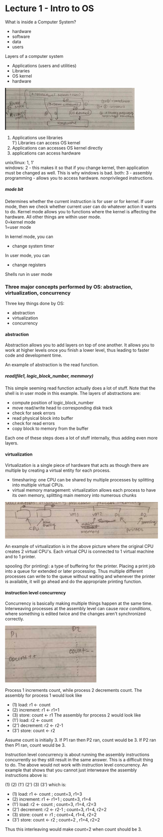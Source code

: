 Lecture 1 - Intro to OS
============================
What is inside a Computer System?  
  * hardware
  * software
  * data
  * users

Layers of a computer system  
  * Applications (users and utilities)
  * Libraries
  * OS kernel
  * hardware

![](overall_idea_of_OS/fb90f8d87985444b5b6aea553714ca8d.png)

1) Applications use libraries  
1') Libraries can access OS kernel  
2) Applications can accesses OS kernel directly  
3) applications can access hardware


unix/linux: 1, 1'  
windows: 2  -   this makes it so that if you change kernel, then application must be changed as well. This is why windows is bad.
both: 3 - assembly programming - allows you to access hardware. nonprivileged instructions.

##### mode bit    
Determines whether the current instruction is for user or for kernel. If user mode, then we check whether current user can do whatever action it wants to do. Kernel mode allows you to functions where the kernel is affecting the hardware. All other things are within user mode.  
0=kernel mode  
1=user mode  

In kernel mode, you can
* change system timer

In user mode, you can
* change registers

Shells run in user mode

### Three major concepts performed by OS: abstraction, virtualization, concurrency

Three key things done by OS:
* abstraction
* virtualization
* concurrency

#### abstraction
Abstraction allows you to add layers on top of one another. It allows you to work at higher levels once you finish a lower level, thus leading to faster code and development time.

An example of abstraction is the read function.

##### read(file1, logic_block_number, memmory)
This simple seeming read function actually does a lot of stuff. Note that the shell is in user mode in this example. The layers of abstractions are:
* compute position of logic_block_number
* move read/write head to corresponding disk track
* check for seek errors
* read physical block into buffer
* check for read errors
* copy block to memory from the buffer

Each one of these steps does a lot of stuff internally, thus adding even more layers.


#### virtualization
Virtualization is a single piece of hardware that acts as though there are multiple by creating a virtual entity for each process.
* timesharing: one CPU can be shared by multiple processes by splitting into multiple virtual CPUs.
* virtual memory management: virtualization allows each process  to have its own memory, splitting main memory into numerous chunks


![](overall_idea_of_OS/a018d1177be0a274ec4672ab952707a9.png)

An example of virtualization is in the above picture where the original CPU creates 2 virtual CPU's. Each virtual CPU is connected to 1 virtual machine and to 1 printer.


spooling (for printing): a type of buffering for the printer. Placing a print job into a queue for extended or later processing. Thus multiple different processes can write to the queue without waiting and whenever the printer is available, it will go ahead and do the appropriate printing function.


#### instruction level concurrency
Concurrency is basically making multiple things happen at the same time. Interweaving processes at the assembly level can cause *race conditions*, where something is edited twice and the changes aren't synchronized correctly.

![](overall_idea_of_OS/ae8a5fbbd529d0db9f19d2e966265227.png)

Process 1 increments count, while process 2 decrements count.
The assembly for process 1 would look like
* (1) load: r1 <- count
* (2) increment: r1 <- r1+1
* (3) store: count <- r1
The assembly for process 2 would look like
* (1') load: r2 <- count
* (2') decrement: r2 <- r2-1
* (3') store: count <- r2

Assume count is initially 3. If P1 ran then P2 ran, count would be 3. If P2 ran then P1 ran, count would be 3.

Instruction level concurrency is about running the assembly instructions concurrently so they still result in the same answer. This is a difficult thing to do. The above would not work with instruction level concurrency. An example that shows that you cannot just interweave the assembly instructions above is:

(1) (2) (1') (2') (3) (3') which is:
* (1) load: r1 <- count       ; count=3, r1=3
* (2) increment: r1 <- r1+1   ; count=3, r1=4
* (1') load: r2 <- count      ; count=3, r1=4, r2=3
* (2') decrement: r2 <- r2-1  ; count=3, r1=4, r2=2
* (3) store: count <- r1      ; count=4, r1=4, r2=2
* (3') store: count <- r2     ; count=2 , r1=4, r2=2

Thus this interleaving would make count=2 when count should be 3.
